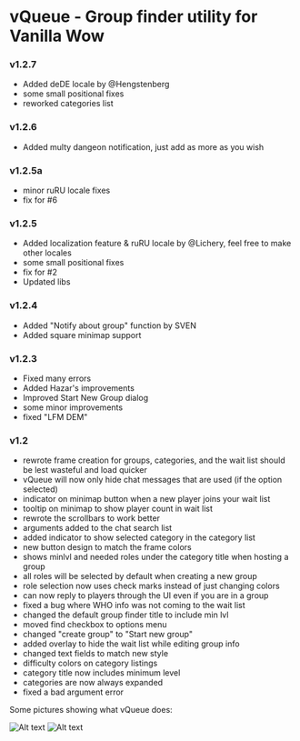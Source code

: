 # vQueue - Group finder utility for Vanilla Wow

### v1.2.7

- Added deDE locale by @Hengstenberg
- some small positional fixes
- reworked categories list

### v1.2.6
- Added multy dangeon notification, just add as more as you wish

### v1.2.5a

- minor ruRU locale fixes
- fix for #6

### v1.2.5

- Added localization feature & ruRU locale by @Lichery, feel free to make other locales 
- some small positional fixes
- fix for #2
- Updated libs

### v1.2.4

- Added "Notify about group" function by SVEN
- Added square minimap support

### v1.2.3

- Fixed many errors
- Added Hazar's improvements
- Improved Start New Group dialog
- some minor improvements
- fixed "LFM DEM"

### v1.2
 * rewrote frame creation for groups, categories, and the wait list should be lest wasteful and load quicker
 * vQueue will now only hide chat messages that are used (if the option selected)
 * indicator on minimap button when a new player joins your wait list
 * tooltip on minimap to show player count in wait list
 * rewrote the scrollbars to work better
 * arguments added to the chat search list
 * added indicator to show selected category in the category list
 * new button design to match the frame colors
 * shows minlvl and needed roles under the category title when hosting a group
 * all roles will be selected by default when creating a new group
 * role selection now uses check marks instead of just changing colors
 * can now reply to players through the UI even if you are in a group
 * fixed a bug where WHO info was not coming to the wait list
 * changed the default group finder title to include min lvl
 * moved find checkbox to options menu
 * changed "create group" to "Start new group"
 * added overlay to hide the wait list while editing group info
 * changed text fields to match new style
 * difficulty colors on category listings
 * category title now includes minimum level
 * categories are now always expanded
 * fixed a bad argument error


Some pictures showing what vQueue does:

![Alt text](http://i.imgur.com/Empnf6k.png)
![Alt text](http://i.imgur.com/m2JHw5L.png)
